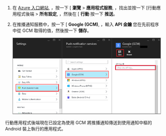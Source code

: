
1. 在 [Azure 入口網站]( https://azure.portal.com/), ，按一下 [ **瀏覽** > **應用程式服務**, ，找出並按一下 [行動應用程式後端 > **所有設定**, ，然後在 [ **行動** 按一下 **推送**。

2. 在推播通知服務中，按一下 [ **Google (GCM)**, ，輸入 **API 金鑰** 您在先前程序中從 GCM 取得的值，然後按一下 **儲存**。

    ![在入口網站中設定 GCM API 金鑰](./media/app-service-mobile-android-configure-push/mobile-push-api-key.png)

行動應用程式後端現在已設定為使用 GCM 將推播通知傳送到使用通知中樞的 Android 裝上執行的應用程式。

<!-- URLs. -->


<!-- images -->

